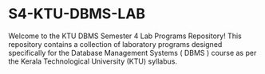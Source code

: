# S4-KTU-DBMS-LAB
Welcome to the KTU DBMS Semester 4 Lab Programs Repository! This repository contains a collection of laboratory programs designed specifically for the Database Management Systems ( DBMS ) course as per the Kerala Technological University (KTU) syllabus.
